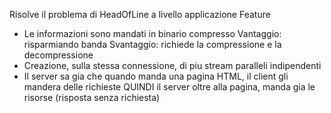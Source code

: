 Risolve il problema di HeadOfLine a livello applicazione 
Feature
- Le informazioni sono mandati in binario compresso
Vantaggio: risparmiando banda
Svantaggio: richiede la compressione e la decompressione
- Creazione, sulla stessa connessione, di piu stream paralleli indipendenti
- Il server sa gia che quando manda una pagina HTML, il client gli mandera delle richieste 
QUINDI il server oltre alla pagina, manda gia le risorse (risposta senza richiesta)
